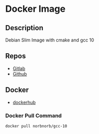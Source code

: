# Docker Image

## Description
Debian Slim Image with cmake and gcc 10

## Repos
* [Gitlab](https://gitlab.norbert-ruehl.de/nruehl/docker-gcc-10.git)
* [Github](https://github.com/norbekaiser/docker-gcc-10.git)

## Docker
* [dockerhub](https://hub.docker.com/r/norbnorb/gcc-10)


### Docker Pull Command
```docker pull norbnorb/gcc-10```
